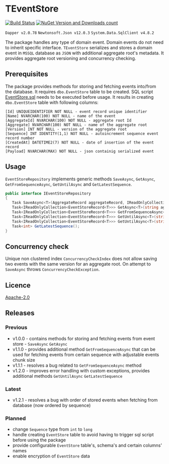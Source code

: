 # TEventStore


[![Build Status](https://travis-ci.org/nusreta/TEventStore.svg?branch=main)](https://travis-ci.org/nusreta/TEventStore) [![NuGet Version and Downloads count](https://buildstats.info/nuget/TEventStore)](https://www.nuget.org/packages/TEventStore)

 ``` Dapper v2.0.78 ``` ``` Newtonsoft.Json v12.0.3 ``` ``` System.Data.SqlClient v4.8.2 ```


The package handles any type of domain event. Domain events do not need to inherit specific interface. 
```TEventStore``` serializes and stores a domain event in ```MSSQL``` database as ```JSON``` with additional aggregate root's metadata.
It provides aggregate root versioning and concurrency checking.

## Prerequisites

The package provides methods for storing and fetching events into/from the database.
It requires ```dbo.EventStore``` table to be created. SQL script [EventStore.sql](https://github.com/nusreta/TEventStore/blob/main/EventStore.sql) needs to be executed before usage.
It results in creating ```dbo.EventStore``` table with following columns:

	[Id] UNIQUEIDENTIFIER NOT NULL - event record unique identifier
	[Name] NVARCHAR(100) NOT NULL - name of the event
	[AggregateId] NVARCHAR(100) NOT NULL - aggregate root Id
	[Aggregate] NVARCHAR(100) NOT NULL - name of the aggregate root
	[Version] INT NOT NULL - version of the aggregate root
	[Sequence] INT IDENTITY(1,1) NOT NULL - autoincrement sequence event record number
	[CreatedAt] DATETIME2(7) NOT NULL - date of insertion of the event record
	[Payload] NVARCHAR(MAX) NOT NULL - json containig serialized event


## Usage

```EventStoreRepository``` implements generic methods ```SaveAsync```, ```GetAsync```, ```GetFromSequenceAsync```, ```GetUntilAsync``` and ```GetLatestSequence```.

```csharp
public interface IEventStoreRepository
{
   Task SaveAsync<T>(AggregateRecord aggregateRecord, IReadOnlyCollection<EventRecord<T>> eventRecords);
   Task<IReadOnlyCollection<EventStoreRecord<T>>> GetAsync<T>(string aggregateId);
   Task<IReadOnlyCollection<EventStoreRecord<T>>> GetFromSequenceAsync<T>(int sequence, int? take = null);
   Task<IReadOnlyCollection<EventStoreRecord<T>>> GetUntilAsync<T>(string aggregateId, Guid eventId);
   Task<IReadOnlyCollection<EventStoreRecord<T>>> GetUntilAsync<T>(string aggregateId, int sequence);
   Task<int> GetLatestSequence();
}
```

## Concurrency check

Unique non clustered index ```ConcurrencyCheckIndex``` does not allow saving two events with the same version for an aggregate root.
On attempt to ```SaveAsync``` throws ```ConcurrencyCheckException```.

## Licence

[Apache-2.0](https://choosealicense.com/licenses/apache-2.0/)

## Releases

### Previous
- v1.0.0 - contains methods for storing and fetching events from event store - ```SaveAsync``` ```GetAsync```
- v1.1.0 - provides additional method ```GetFromSequenceAsync``` that can be used for fetching events from certain sequence with adjustable events chunk size 
- v1.1.1 - resolves a bug related to ```GetFromSequenceAsync``` method
- v1.2.0 - improves error handling with custom exceptions, provides additional methods  ```GetUntilAsync``` ```GetLatestSequence```

### Latest
- v1.2.1 - resolves a bug with order of stored events when fetching from database (now ordered by sequence)

### Planned
- change ```Sequence``` type from ```int``` to ```long```
- handle creating ```EventStore``` table to avoid having to trigger sql script before using the package
- provide configurable ```EventStore``` table's, schema's and certain columns' names
- enable encryption of ```EventStore``` data

 

